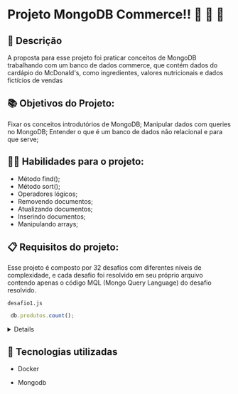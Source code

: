 #  Projeto MongoDB Commerce!! 🍔 🍔 🍔


## :memo: Descrição
<p>A proposta para esse projeto foi praticar  conceitos de MongoDB trabalhando com um banco de dados commerce, que contém dados do cardápio do McDonald's, como ingredientes, valores nutricionais e dados fictícios de vendas </p>


## :books: Objetivos do Projeto: 
  
 Fixar os conceitos introdutórios de MongoDB;
 Manipular dados com queries no MongoDB;
 Entender o que é um banco de dados não relacional e para que serve;

 ## :woman_juggling: Habilidades para o projeto:
  
 * Método find();
 * Método sort();
 * Operadores lógicos;
 * Removendo documentos;
 * Atualizando documentos;
 * Inserindo documentos;
 * Manipulando arrays;
 
 ## 📋︎ Requisitos do projeto:
 
 Esse projeto é composto por 32 desafios com diferentes níveis de complexidade, e cada desafio foi resolvido em seu próprio arquivo contendo apenas o código MQL (Mongo Query Language) do desafio resolvido. 
 
 `desafio1.js`
 
 ```js
  db.produtos.count();
  ```
  
 <details>
 
 1. Retorne a quantidade de documentos inseridos na coleção produtos
 2. Ordene a coleção produtos pela quantidade de lanches vendidos em ordem crescente, mostrando apenas o nome e a quantidade de lanches vendidos
 3. Retorne o lanche mais vendido, mostrando apenas o nome e a quantidade do lanche mais vendido
 4. Retorne os lanches que tiveram vendas maiores que 50 e menores que 100, mostrando apenas o nome e a quantidade de lanches vendidos em ordem crescente
 5. Retorne o nome, as curtidas e vendidos dos lanches que tiveram quantidade de curtidas igual a 36 ou tenham a quantidade de vendas igual a 85
 6. Retorne o nome e as curtidas dos lanches que tiveram curtidas maiores que 10 e menores que 100
 7. Retorne o nome e vendidos dos lanches que tenham sido vendidos com uma quantidade diferente de 50 e em que o campo tags não exista
 8. Delete os lanches com menos de 50 curtidas e retorne o nome dos lanches que restaram no banco
 9. Retorne o nome de todos os lanches que possuam calorias abaixo de 500
 10. Retorne o nome de todos os lanches que tenham o percentual de proteínas maior ou igual a 30 e menor ou igual a 40
 11. Retorne o nome do produto, a quantidade de curtidas e quantos itens foram vendidos dos produtos que não sejam iguais a Big Mac e McChicken
 12. Adicione ketchup aos ingredientes para todos os sanduíches menos o McChicken, garantindo que não haja duplicidade nos ingredientes
 13. Inclua o campo criadoPor em todos os documentos, colocando Ronald McDonald no valor desse campo
 14. Crie uma query que retorne todos os lanches que possuem picles em seus ingredientes e mostre apenas os 3 primeiros itens contidos no array valoresNutricionais
 15. Adicione o campo avaliacao em todos os documentos da coleção e efetue alterações nesse campo
 16. Adicione o campo ultimaModificacao com a data corrente somente no sanduíche Big Mac
 17. Retorne a quantidade total de produtos em uma nova coleção chamada resumoProdutos
 18. Inclua bacon no final da lista de ingredientes dos sanduíches Big Mac e Quarteirão com Queijo
 19. Remova o item cebola de todos os sanduíches
 20. Remova o primeiro ingrediente do sanduíche Quarteirão com Queijo
 21. Remova o último ingrediente do sanduíche Cheddar McMelt
 22. Adicione a quantidade de vendas dos sanduíches por dia da semana
 23. Insira os valores combo e tasty no array tags de todos os sanduíches e aproveite para deixar os valores em ordem alfabética ascendente (A a Z)
 24. Ordene em todos os documentos os valores do array valoresNutricionais pelo campo percentual de forma decrescente
 25. Adicione o valor muito sódio ao final do array tags nos produtos em que o percentual de sódio seja maior ou igual a 40
 26. Adicione o valor contém sódio ao final do array tags nos produtos em que o percentual de sódio seja maior do que 20 e menor do que 40
 27. Conte quantos produtos contém Mc no nome, sem considerar letras maiúsculas ou minúsculas
 28. Conte quantos produtos têm 4 ingredientes
 29. Renomeie o campo descricao para descricaoSite em todos os documentos
 30. Remova o campo curtidas do item Big Mac
 31. Retorne o nome dos sanduíches em que o número de curtidas é maior que o número de sanduíches vendidos
 32. Retorne o nome e a quantidade de vendas (vendidos) dos sanduíches em que o número de vendas é múltiplo de 5
 
</details>

## :wrench: Tecnologias utilizadas
  
* Docker
  
* Mongodb

